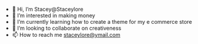 - 👋 Hi, I’m Stacey@Staceylore
- 👀 I’m interested in making money
- 🌱 I’m currently learning how to create a theme for my e commerce store
- 💞️ I’m looking to collaborate on creativeness
- 📫 How to reach me staceylore@ymail.com

<!---
Staceylore/Staceylore is a ✨ special ✨ repository because its `README.md` (this file) appears on your GitHub profile.
You can click the Preview link to take a look at your changes.
--->
